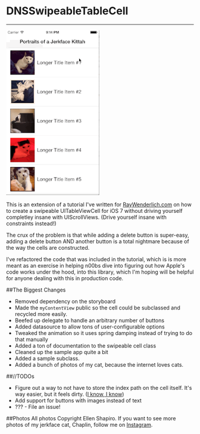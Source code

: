 DNSSwipeableTableCell
====
----

![DNSSwipeableTableCell demo](swipeable.gif)

This is an extension of a tutorial I've written for [RayWenderlich.com](http://www.raywenderlich.com) on how to create a swipeable UITableViewCell for iOS 7 without driving yourself completley insane with UIScrollViews. (Drive yourself insane with constraints instead!)
 
The crux of the problem is that while adding a delete button is super-easy, adding a delete button AND another button is a total nightmare because of the way the cells are constructed. 

I've refactored the code that was included in the tutorial, which is is more meant as an exercise in helping n00bs dive into figuring out how Apple's code works under the hood, into this library, which I'm hoping will be helpful for anyone dealing with this in production code. 

##The Biggest Changes
* Removed dependency on the storyboard
* Made the `myContentView` public so the cell could be subclassed and recycled more easily.
* Beefed up delegate to handle an arbitrary number of buttons
* Added datasource to allow tons of user-configurable options
* Tweaked the animation so it uses spring damping instead of trying to do that manually
* Added a ton of documentation to the swipeable cell class
* Cleaned up the sample app quite a bit
* Added a sample subclass.
* Added a bunch of photos of my cat, because the internet loves cats. 

##//TODOs
* Figure out a way to not have to store the index path on the cell itself. It's way easier, but it feels dirty. ([I know, I know](http://shirt.woot.com/offers/she-is-reported-to-have-said-that-before))
* Add support for buttons with images instead of text
* ??? - File an issue!


##Photos
All photos Copyright Ellen Shapiro. If you want to see more photos of my jerkface cat, Chaplin, follow me on [Instagram](http://instagram.com/loudguitars).